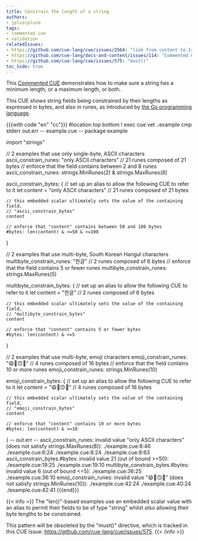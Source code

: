```yaml
---
title: Constrain the length of a string
authors:
- jpluscplusm
tags:
- commented cue
- validation
relatedIssues:
- https://github.com/cue-lang/cue/issues/2564: "link from content to Issue"
- https://github.com/cue-lang/docs-and-content/issues/114: "Commented CUE explainer"
- https://github.com/cue-lang/cue/issues/575: "must()"
toc_hide: true
---
```


This [Commented CUE](/docs/howto/about-these-guides/#commented-cue-guides)
demonstrates how to make sure a string has a minimum length, or a maximum
length, or both.

This CUE shows string fields being constrained by their lengths as expressed in
bytes, and also in runes, as introduced by
[the Go programming language](https://go.dev/blog/strings#code-points-characters-and-runes).

{{{with code "en" "cc"}}}
#location top bottom
! exec cue vet .:example
cmp stderr out.err
-- example.cue --
package example

import "strings"

// 2 examples that use only single-byte, ASCII characters
ascii_constrain_runes: "only ASCII characters" // 21 runes composed of 21 bytes
// enforce that the field contains between 2 and 8 runes
ascii_constrain_runes: strings.MinRunes(2) & strings.MaxRunes(8)

ascii_constrain_bytes: {
	// set up an alias to allow the following CUE to refer to it
	let content = "only ASCII characters" // 21 runes composed of 21 bytes

	// this embedded scalar ultimately sets the value of the containing field,
	// "ascii_constrain_bytes"
	content

	// enforce that "content" contains between 50 and 100 bytes
	#bytes: len(content) & >=50 & <=100
}

// 2 examples that use multi-byte, South Korean Hangul characters
multibyte_constrain_runes: "한글" // 2 runes composed of 6 bytes
// enforce that the field contains 5 or fewer runes
multibyte_constrain_runes: strings.MaxRunes(5)

multibyte_constrain_bytes: {
	// set up an alias to allow the following CUE to refer to it
	let content = "한글" // 2 runes composed of 6 bytes

	// this embedded scalar ultimately sets the value of the containing field,
	// "multibyte_constrain_bytes"
	content

	// enforce that "content" contains 5 or fewer bytes
	#bytes: len(content) & <=5
}

// 2 examples that use multi-byte, emoji characters
emoji_constrain_runes: "😄🥵🙃🥶" // 4 runes composed of 16 bytes
// enforce that the field contains 10 or more runes
emoji_constrain_runes: strings.MinRunes(10)

emoji_constrain_bytes: {
	// set up an alias to allow the following CUE to refer to it
	let content = "😄🥵🙃🥶" // 4 runes composed of 16 bytes

	// this embedded scalar ultimately sets the value of the containing field,
	// "emoji_constrain_bytes"
	content

	// enforce that "content" contains 10 or more bytes
	#bytes: len(content) & >=10
}
-- out.err --
ascii_constrain_runes: invalid value "only ASCII characters" (does not satisfy strings.MaxRunes(8)):
    ./example.cue:8:46
    ./example.cue:6:24
    ./example.cue:8:24
    ./example.cue:8:63
ascii_constrain_bytes.#bytes: invalid value 21 (out of bound >=50):
    ./example.cue:19:25
    ./example.cue:19:10
multibyte_constrain_bytes.#bytes: invalid value 6 (out of bound <=5):
    ./example.cue:36:25
    ./example.cue:36:10
emoji_constrain_runes: invalid value "😄🥵🙃🥶" (does not satisfy strings.MinRunes(10)):
    ./example.cue:42:24
    ./example.cue:40:24
    ./example.cue:42:41
{{{end}}}

{{< info >}}
The "len()"-based examples use an embedded scalar value with an alias to permit
their fields to be of type "string" whilst *also* allowing their byte lengths
to be constrained.

This pattern will be obsoleted by the "must()" directive, which is tracked
in this CUE Issue: <https://github.com/cue-lang/cue/issues/575>.
{{< /info >}}
